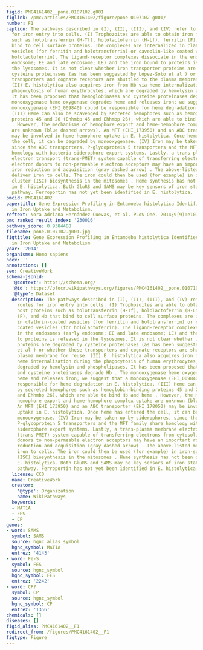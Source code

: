 ```yaml
---
figid: PMC4161402__pone.0107102.g001
figlink: /pmc/articles/PMC4161402/figure/pone-0107102-g001/
number: F1
caption: The pathways described in (I), (II), (III), and (IV) refer to potential routes
  for iron entry into cells. (I) Trophozoites are able to obtain iron from host proteins
  such as holotransferrin (H-Tf), hololactoferrin (H-Lf), ferritin (F), and Hb that
  bind to cell surface proteins. The complexes are internalized in clathrin-coated
  vesicles (for ferritin and holotransferrin) or caveolin-like coated vesicles (for
  hololactoferrin). The ligand-receptor complexes dissociate in the endosomes (early
  endosome; EE and late endosome; LE) and the iron bound to proteins is released in
  the lysosomes. It is not clear whether iron transporter proteins are degraded by
  cysteine proteinases (as has been suggested by López-Soto et al ) or whether these
  transporters and cognate receptors are shuttled to the plasma membrane for reuse.
  (II) E. histolytica also acquires iron from Hb via heme internalization during the
  phagocytosis of human erythrocytes, which are degraded by hemolysin and phospholipases.
  It has been proposed that hemoglobinases and cysteine proteinases degrade Hb . The
  monooxygenase heme oxygenase degrades heme and releases iron; we suggest that a
  monooxygenase (EHI_009840) could be responsible for heme degradation in E. histolytica.
  (III) Heme can also be scavenged by secreted hemophores such as hemoglobin-binding
  proteins 45 and 26 (Ehhmbp 45 and Ehhmbp 26), which are able to bind Hb and heme
  . However, the mechanisms of hemophore export and heme-hemophore complex uptake
  are unknown (blue dashed arrows). An MFT (EHI_173950) and an ABC transporter (EHI_178050)
  may be involved in heme-hemophore uptake in E. histolytica. Once heme has entered
  the cell, it can be degraded by monooxygenase. (IV) Iron may be taken up by siderophores,
  since the ABC transporters, P-glycoprotein 5 transporters and the MFT family share
  homology with bacteria siderophore export systems. Lastly, a trans-plasma membrane
  electron transport (trans-PMET) system capable of transferring electrons from cytosolic
  electron donors to non-permeable electron acceptors may have an important role in
  iron reduction and acquisition (gray dashed arrow) . The above-listed mechanisms
  deliver iron to cells. The iron could then be used (for example) in iron-sulfur
  cluster (ISC) biosynthesis in the mitosomes . Heme synthesis has not been described
  in E. histolytica. Both GluRS and SAMS may be key sensors of iron status in this
  pathway. Ferroportin has not yet been identified in E. histolytica.
pmcid: PMC4161402
papertitle: Gene Expression Profiling in Entamoeba histolytica Identifies Key Components
  in Iron Uptake and Metabolism.
reftext: Nora Adriana Hernández-Cuevas, et al. PLoS One. 2014;9(9):e107102.
pmc_ranked_result_index: '230016'
pathway_score: 0.9384488
filename: pone.0107102.g001.jpg
figtitle: Gene Expression Profiling in Entamoeba histolytica Identifies Key Components
  in Iron Uptake and Metabolism
year: '2014'
organisms: Homo sapiens
ndex: ''
annotations: []
seo: CreativeWork
schema-jsonld:
  '@context': https://schema.org/
  '@id': https://pfocr.wikipathways.org/figures/PMC4161402__pone.0107102.g001.html
  '@type': Dataset
  description: The pathways described in (I), (II), (III), and (IV) refer to potential
    routes for iron entry into cells. (I) Trophozoites are able to obtain iron from
    host proteins such as holotransferrin (H-Tf), hololactoferrin (H-Lf), ferritin
    (F), and Hb that bind to cell surface proteins. The complexes are internalized
    in clathrin-coated vesicles (for ferritin and holotransferrin) or caveolin-like
    coated vesicles (for hololactoferrin). The ligand-receptor complexes dissociate
    in the endosomes (early endosome; EE and late endosome; LE) and the iron bound
    to proteins is released in the lysosomes. It is not clear whether iron transporter
    proteins are degraded by cysteine proteinases (as has been suggested by López-Soto
    et al ) or whether these transporters and cognate receptors are shuttled to the
    plasma membrane for reuse. (II) E. histolytica also acquires iron from Hb via
    heme internalization during the phagocytosis of human erythrocytes, which are
    degraded by hemolysin and phospholipases. It has been proposed that hemoglobinases
    and cysteine proteinases degrade Hb . The monooxygenase heme oxygenase degrades
    heme and releases iron; we suggest that a monooxygenase (EHI_009840) could be
    responsible for heme degradation in E. histolytica. (III) Heme can also be scavenged
    by secreted hemophores such as hemoglobin-binding proteins 45 and 26 (Ehhmbp 45
    and Ehhmbp 26), which are able to bind Hb and heme . However, the mechanisms of
    hemophore export and heme-hemophore complex uptake are unknown (blue dashed arrows).
    An MFT (EHI_173950) and an ABC transporter (EHI_178050) may be involved in heme-hemophore
    uptake in E. histolytica. Once heme has entered the cell, it can be degraded by
    monooxygenase. (IV) Iron may be taken up by siderophores, since the ABC transporters,
    P-glycoprotein 5 transporters and the MFT family share homology with bacteria
    siderophore export systems. Lastly, a trans-plasma membrane electron transport
    (trans-PMET) system capable of transferring electrons from cytosolic electron
    donors to non-permeable electron acceptors may have an important role in iron
    reduction and acquisition (gray dashed arrow) . The above-listed mechanisms deliver
    iron to cells. The iron could then be used (for example) in iron-sulfur cluster
    (ISC) biosynthesis in the mitosomes . Heme synthesis has not been described in
    E. histolytica. Both GluRS and SAMS may be key sensors of iron status in this
    pathway. Ferroportin has not yet been identified in E. histolytica.
  license: CC0
  name: CreativeWork
  creator:
    '@type': Organization
    name: WikiPathways
  keywords:
  - MAT1A
  - FES
  - CP
genes:
- word: SAMS
  symbol: SAMS
  source: hgnc_alias_symbol
  hgnc_symbol: MAT1A
  entrez: '4143'
- word: Fe-S
  symbol: FES
  source: hgnc_symbol
  hgnc_symbol: FES
  entrez: '2242'
- word: CP?
  symbol: CP
  source: hgnc_symbol
  hgnc_symbol: CP
  entrez: '1356'
chemicals: []
diseases: []
figid_alias: PMC4161402__F1
redirect_from: /figures/PMC4161402__F1
figtype: Figure
---
```

